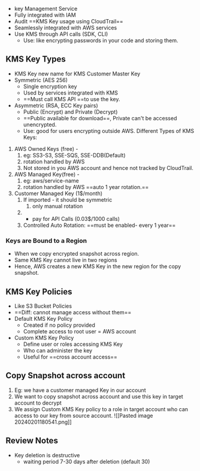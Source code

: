 - key Management Service 
- Fully integrated with IAM 
- Audit ==KMS Key usage using CloudTrail==
- Seamlessly integrated with AWS services 
- Use KMS through API calls (SDK, CLI)
	- Use: like encrypting passwords in your code and storing them.

## KMS Key Types
- KMS Key new name for KMS Customer Master Key
- Symmetric (AES 256)
	- Single encryption key 
	- Used by services integrated with KMS 
	- ==Must call KMS API ==to use the key. 
- Asymmetric (RSA, ECC Key pairs)
	- Public (Encrypt) and Private (Decrypt)
	- ==Public available for download==, Private can't be accessed unencrypted.
	- Use: good for users encrypting outside AWS.
Different Types of KMS Keys:
1. AWS Owned Keys (free) - 
	1. eg: SS3-S3, SSE-SQS, SSE-DDB(Default)
	2. rotation handled by AWS
	3. Not stored in you AWS account and hence not tracked by CloudTrail.
2. AWS Managed Key(free) - 
	1. eg: aws/service-name
	2. rotation handled by AWS ==auto 1 year rotation.==
3. Customer Managed Key (1$/month)
	1. If imported - it should be symmetric 
		1. only manual rotation
	2. + pay for API Calls (0.03$/1000 calls)
	3. Controlled Auto Rotation: ==must be enabled- every 1 year==

### Keys are Bound to a Region
- When we copy encrypted snapshot across region.
- Same KMS Key cannot live in two regions 
- Hence, AWS creates a new KMS Key in the new region for the copy snapshot.

## KMS Key Policies
- Like S3 Bucket Policies 
- ==Diff: cannot manage access without them== 
- Default KMS Key Policy 
	- Created if no policy provided
	- Complete access to root user = AWS account
- Custom KMS Key Policy 
	- Define user or roles accessing KMS Key 
	- Who can administer the key 
	- Useful for ==cross account access==

## Copy Snapshot across account
1. Eg: we have a customer managed Key in our account 
2. We want to copy snapshot across account and use this key in target account to decrypt 
3. We assign Custom KMS Key policy to a role in target account who can access to our key from source account.
![[Pasted image 20240201180541.png]]


## Review Notes
- Key deletion is destructive 
	- waiting period 7-30 days after deletion (default 30)